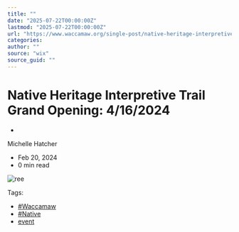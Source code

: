 ```yaml
---
title: ""
date: "2025-07-22T00:00:00Z"
lastmod: "2025-07-22T00:00:00Z"
url: "https://www.waccamaw.org/single-post/native-heritage-interpretive-trail-grand-opening-4-16-2024"
categories:
author: ""
source: "wix"
source_guid: ""
---
```


# Native Heritage Interpretive Trail Grand Opening: 4/16/2024

-

Michelle Hatcher
- Feb 20, 2024
- 0 min read

![ree](https://static.wixstatic.com/media/98a108_8e5fc241b64e4dab9b5655cb133abb1c~mv2.png/v1/fill/w_49,h_62,al_c,q_85,usm_0.66_1.00_0.01,blur_2,enc_avif,quality_auto/98a108_8e5fc241b64e4dab9b5655cb133abb1c~mv2.png)

Tags:

- [#Waccamaw](https://www.waccamaw.org/updates/tags/waccamaw-1)
- [#Native](https://www.waccamaw.org/updates/tags/native-2)
- [event](https://www.waccamaw.org/updates/tags/event)

